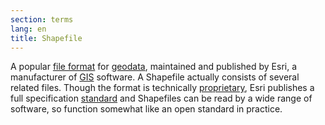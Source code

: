 ```yaml
---
section: terms
lang: en
title: Shapefile
---
```


A popular [file format](../file-format/) for [geodata](../geodata/), maintained and published by Esri, a manufacturer of [GIS](../gis/) software. A Shapefile actually consists of several related files. Though the format is technically [proprietary](../proprietary/), Esri publishes a full specification [standard](../standard/) and Shapefiles can be read by a wide range of software, so function somewhat like an open standard in practice.
